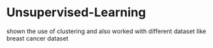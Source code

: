 # Unsupervised-Learning
shown the use of clustering and also worked with different dataset like breast cancer dataset
